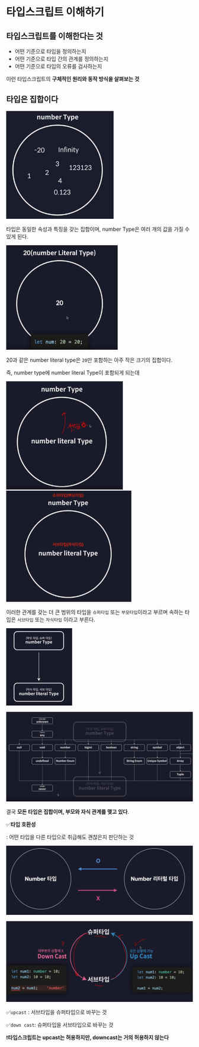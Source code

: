 # 타입스크립트 이해하기

## 타입스크립트를 이해한다는 것

- 어떤 기준으로 타입을 정의하는지
- 어떤 기준으로 타입 간의 관계를 정의하는지
- 어떤 기준으로 타입의 오류를 검사하는지

이런 타입스크립트의 **구체적인 원리와 동작 방식을 살펴보는 것**



## 타입은 집합이다

<img src="assets/image-20230523174014019.png" alt="image-20230523174014019" style="zoom: 33%;" />

타입은 동일한 속성과 특징을 갖는 집합이며, number Type은 여러 개의 값을 가질 수 있게 된다.

<img src="assets/image-20230523174111926.png" alt="image-20230523174111926" style="zoom:33%;" />

20과 같은 number literal type은 `20`만 포함하는 아주 작은 크기의 집합이다.

즉, number type에 number literal Type이 포함되게 되는데

<img src="assets/image-20230523174159120.png" alt="image-20230523174159120" style="zoom:33%;" />



<img src="assets/image-20230523174323033.png" alt="image-20230523174323033" style="zoom:33%;" />

이러한 관계를 갖는 더 큰 범위의 타입을 `슈퍼타입` 또는 `부모타입`이라고 부르며 속하는 타입은 `서브타입` 또는 `자식타입` 이라고 부른다.

<img src="assets/image-20230523174444558.png" alt="image-20230523174444558" style="zoom:25%;" />

![image-20230523174504579](assets/image-20230523174504579.png)

결국 **모든 타입은 집합이며, 부모와 자식 관계를 맺고 있다**.



✅**타입 호환성**

: 어떤 타입을 다른 타입으로 취급해도 괜찮은지 판단하는 것

![image-20230523174610067](assets/image-20230523174610067.png)





![image-20230523174939782](assets/image-20230523174939782.png)

✅`upcast` : 서브타입을 슈퍼타입으로 바꾸는 것

✅`down cast`: 슈퍼타입을 서브타입으로 바꾸는 것

❗**타입스크립트는 upcast는 허용하지만, downcast는 거의 허용하지 않는다**